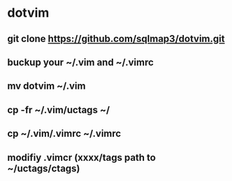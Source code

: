 # dotvim

## git clone https://github.com/sqlmap3/dotvim.git

## buckup your ~/.vim and ~/.vimrc
## mv dotvim ~/.vim
## cp -fr  ~/.vim/uctags  ~/
## cp   ~/.vim/.vimrc  ~/.vimrc

## modifiy .vimcr (xxxx/tags path  to ~/uctags/ctags)
